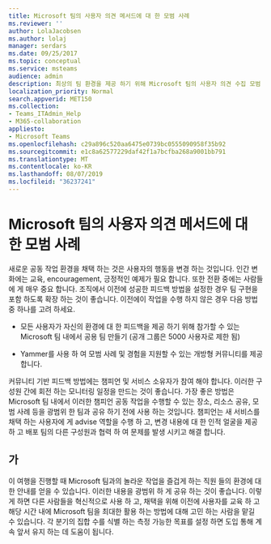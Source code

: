 ```yaml
---
title: Microsoft 팀의 사용자 의견 메서드에 대 한 모범 사례
ms.reviewer: ''
author: LolaJacobsen
ms.author: lolaj
manager: serdars
ms.date: 09/25/2017
ms.topic: conceptual
ms.service: msteams
audience: admin
description: 최상의 팀 환경을 제공 하기 위해 Microsoft 팀의 사용자 의견 수집 모범 사례에 대해 알아보세요.
localization_priority: Normal
search.appverid: MET150
ms.collection:
- Teams_ITAdmin_Help
- M365-collaboration
appliesto:
- Microsoft Teams
ms.openlocfilehash: c29a896c520aa6475e0739bc0555090958f35b92
ms.sourcegitcommit: e1c8a62577229daf42f1a7bcfba268a9001bb791
ms.translationtype: MT
ms.contentlocale: ko-KR
ms.lasthandoff: 08/07/2019
ms.locfileid: "36237241"
---
```

<a name="best-practices-for-user-feedback-methods-in-microsoft-teams"></a>Microsoft 팀의 사용자 의견 메서드에 대 한 모범 사례
===========================================================

새로운 공동 작업 환경을 채택 하는 것은 사용자의 행동을 변경 하는 것입니다. 인간 변화에는 교육, encouragement, 긍정적인 예제가 필요 합니다. 또한 전환 중에는 사람들에 게 매우 중요 합니다. 조직에서 이전에 성공한 피드백 방법을 설정한 경우 팀 구현을 포함 하도록 확장 하는 것이 좋습니다. 이전에이 작업을 수행 하지 않은 경우 다음 방법 중 하나를 고려 하세요.

-   모든 사용자가 자신의 환경에 대 한 피드백을 제공 하기 위해 참가할 수 있는 Microsoft 팀 내에서 공용 팀 만들기 (공개 그룹은 5000 사용자로 제한 됨)

-   Yammer를 사용 하 여 모범 사례 및 경험을 지원할 수 있는 개방형 커뮤니티를 제공 합니다.

커뮤니티 기반 피드백 방법에는 챔피언 및 서비스 소유자가 참여 해야 합니다. 이러한 구성원 간에 회전 하는 모니터링 일정을 만드는 것이 좋습니다. 가장 좋은 방법은 Microsoft 팀 내에서 이러한 챔피언 공동 작업을 수행할 수 있는 장소, 리소스 공유, 모범 사례 등을 광범위 한 팀과 공유 하기 전에 사용 하는 것입니다. 챔피언는 새 서비스를 채택 하는 사용자에 게 advise 역할을 수행 하 고, 변경 내용에 대 한 인적 얼굴을 제공 하 고 배포 팀의 다른 구성원과 협력 하 여 문제를 발생 시키고 해결 합니다.

<a name="showcases"></a>가
---------

이 여행을 진행할 때 Microsoft 팀과의 놀라운 작업을 즐겁게 하는 직원 들의 환경에 대 한 안내를 얻을 수 있습니다. 이러한 내용을 광범위 하 게 공유 하는 것이 좋습니다. 이렇게 하면 다른 사람들을 혁신적으로 사용 하 고, 채택을 위해 이전에 사용자를 교육 하 고 해당 시간 내에 Microsoft 팀을 최대한 활용 하는 방법에 대해 고민 하는 사람을 맡길 수 있습니다. 각 분기의 집합 수를 식별 하는 측정 가능한 목표를 설정 하면 도입 통해 계속 앞서 유지 하는 데 도움이 됩니다.
